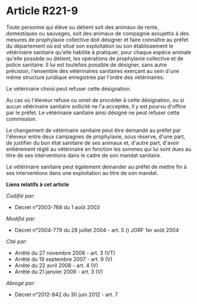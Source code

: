 # Article R221-9

Toute personne qui élève ou détient soit des animaux de rente, domestiques ou sauvages, soit des animaux de compagnie
assujettis à des mesures de prophylaxie collective doit désigner et faire connaître au préfet du département où est situé son
exploitation ou son établissement le vétérinaire sanitaire qu'elle habilite à pratiquer, pour chaque espèce animale qu'elle
possède ou détient, les opérations de prophylaxie collective et de police sanitaire. Il lui est toutefois possible de
désigner, sans autre précision, l'ensemble des vétérinaires sanitaires exerçant au sein d'une même structure juridique
enregistrée par l'ordre des vétérinaires.

Le vétérinaire choisi peut refuser cette désignation.

Au cas où l'éleveur refuse ou omet de procéder à cette désignation, ou si aucun vétérinaire sanitaire sollicité ne l'a
acceptée, il y est pourvu d'office par le préfet. Le vétérinaire sanitaire ainsi désigné ne peut refuser cette commission.

Le changement de vétérinaire sanitaire peut être demandé au préfet par l'éleveur entre deux campagnes de prophylaxie, sous
réserve, d'une part, de justifier du bon état sanitaire de ses animaux et, d'autre part, d'avoir entièrement réglé au
vétérinaire en fonction les sommes qui lui sont dues au titre de ses interventions dans le cadre de son mandat sanitaire.

Le vétérinaire sanitaire peut également demander au préfet de mettre fin à ses interventions dans une exploitation au titre
de son mandat.

**Liens relatifs à cet article**

_Codifié par_:

  - Décret n°2003-768 du 1 août 2003

_Modifié par_:

  - Décret n°2004-779 du 28 juillet 2004 - art. 5 () JORF 1er août 2004

_Cité par_:

  - Arrêté du 27 novembre 2006 - art. 3 (VT)
  - Arrêté du 19 septembre 2007 - art. 9 (V)
  - Arrêté du 22 avril 2008 - art. 4 (V)
  - Arrêté du 21 janvier 2009 - art. 3 (V)

_Abrogé par_:

  - Décret n°2012-842 du 30 juin 2012 - art. 7
